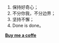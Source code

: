 1. 保持好奇心；
2. 不分你我，不分边界；
3. 坚持不懈；
4. Done is done。


[**Buy me a coffe**](http://yaofly2012.github.io/donate/)

